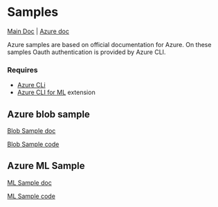 # Samples
[Main Doc](../../README.md) | [Azure doc](../../data_connector/azure/README.md)

Azure samples are based on official documentation for Azure. On these samples Oauth authentication is provided by Azure CLI. 

### Requires
* [Azure CLi](https://learn.microsoft.com/en-us/cli/azure/install-azure-cli)
* [Azure CLI for ML](https://learn.microsoft.com/en-us/azure/machine-learning/how-to-configure-cli?view=azureml-api-2&tabs=public) extension

Azure blob sample
-----
[Blob Sample doc](./docs/blob_sample.md)

[Blob Sample code](./blob_sample.py)


Azure ML Sample
----


[ML Sample doc](./docs/azure_ml_sample.md)

[ML Sample code](./azureml_sample.py)
